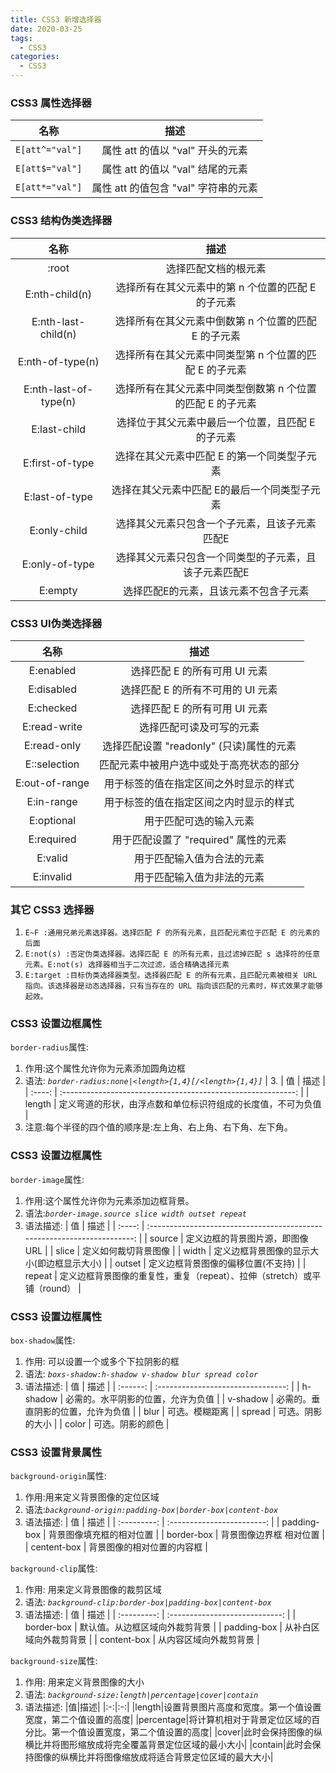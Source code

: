```yaml
---
title: CSS3 新增选择器
date: 2020-03-25
tags:
  - CSS3
categories:
  - CSS3
---
```


### CSS3 属性选择器

|      名称       |                 描述                 |
| :-------------: | :----------------------------------: |
| `E[att^="val"]` |   属性 att 的值以 "val" 开头的元素   |
| `E[att$="val"]` |   属性 att 的值以 "val" 结尾的元素   |
| `E[att*="val"]` | 属性 att 的值包含 "val" 字符串的元素 |

### CSS3 结构伪类选择器

|         名称          |                            描述                            |
| :-------------------: | :--------------------------------------------------------: |
|         :root         |                    选择匹配文档的根元素                    |
|    E:nth-child(n)     |     选择所有在其父元素中的第 n 个位置的匹配 E 的子元素     |
|  E:nth-last-child(n)  |    选择所有在其父元素中倒数第 n 个位置的匹配 E 的子元素    |
|   E:nth-of-type(n)    |   选择所有在其父元素中同类型第 n 个位置的匹配 E 的子元素   |
| E:nth-last-of-type(n) | 选择所有在其父元素中同类型倒数第 n 个位置的匹配 E 的子元素 |
|     E:last-child      |     选择位于其父元素中最后一个位置，且匹配 E 的子元素      |
|    E:first-of-type    |        选择在其父元素中匹配 E 的第一个同类型子元素         |
|    E:last-of-type     |        选择在其父元素中匹配 E的最后一个同类型子元素        |
|     E:only-child      |       选择其父元素只包含一个子元素，且该子元素匹配E        |
|    E:only-of-type     |   选择其父元素只包含一个同类型的子元素，且该子元素匹配E    |
|        E:empty        |           选择匹配E的元素，且该元素不包含子元素            |


### CSS3 UI伪类选择器

|      名称      |                   描述                   |
| :------------: | :--------------------------------------: |
|   E:enabled    |      选择匹配 E 的所有可用 UI 元素       |
|   E:disabled   |    选择匹配 E 的所有不可用的 UI 元素     |
|   E:checked    |      选择匹配 E 的所有可用 UI 元素       |
|  E:read-write  |         选择匹配可读及可写的元素         |
|  E:read-only   | 选择匹配设置 "readonly" (只读)属性的元素 |
|  E::selection  | 匹配元素中被用户选中或处于高亮状态的部分 |
| E:out-of-range |  用于标签的值在指定区间之外时显示的样式  |
|   E:in-range   |  用于标签的值在指定区间之内时显示的样式  |
|   E:optional   |          用于匹配可选的输入元素          |
|   E:required   |   用于匹配设置了 "required" 属性的元素   |
|    E:valid     |        用于匹配输入值为合法的元素        |
|   E:invalid    |        用于匹配输入值为非法的元素        |


### 其它 CSS3 选择器

1. `E~F :通用兄弟元素选择器。选择匹配 F 的所有元素，且匹配元素位于匹配 E 的元素的后面`
2. `E:not(s) :否定伪类选择器。选择匹配 E 的所有元素，且过滤掉匹配 s 选择符的任意元素。E:not(s) 选择器相当于二次过滤，适合精确选择元素`
3. `E:target :目标伪类选择器类型。选择器匹配 E 的所有元素，且匹配元素被相关 URL 指向。该选择器是动态选择器，只有当存在的 URL 指向该匹配的元素时，样式效果才能够起效。`

### CSS3 设置边框属性

`border-radius`属性:
   1. 作用:这个属性允许你为元素添加圆角边框
   2. 语法: <i>`border-radius:none|<length>{1,4}[/<length>{1,4}]`</i>
   |   3.   |                              值                              | 描述 |
   | :----: | :----------------------------------------------------------: |
   | length | 定义弯道的形状，由浮点数和单位标识符组成的长度值，不可为负值 |
   4. 注意:每个半径的四个值的顺序是:左上角、右上角、右下角、左下角。

### CSS3 设置边框属性

`border-image`属性:
   1. 作用:这个属性允许你为元素添加边框背景。
   2. 语法:<i>`border-image.source slice width outset repeat`</i>
   3. 语法描述:
      |   值   |                                   描述                                   |
      | :----: | :----------------------------------------------------------------------: |
      | source |                     定义边框的背景图片源，即图像 URL                     |
      | slice  |                           定义如何裁切背景图像                           |
      | width  |                定义边框背景图像的显示大小(即边框显示大小)                |
      | outset |                    定义边框背景图像的偏移位置(不支持)                    |
      | repeat | 定义边框背景图像的重复性，重复（repeat）、拉伸（stretch）或平铺（round） |

### CSS3 设置边框属性

`box-shadow`属性:
  1. 作用: 可以设置一个或多个下拉阴影的框
  2. 语法: <i>`boxs-shadow:h-shadow v-shadow blur spread color`</i>
  3. 语法描述:
     |    值    |                描述                |
     | :------: | :--------------------------------: |
     | h-shadow | 必需的。水平阴影的位置，允许为负值 |
     | v-shadow | 必需的。垂直阴影的位置，允许为负值 |
     |   blur   |           可选。模糊距离           |
     |  spread  |          可选。阴影的大小          |
     |  color   |          可选。阴影的颜色          |

### CSS3 设置背景属性

`background-origin`属性:
  1. 作用:用来定义背景图像的定位区域
  2. 语法:<i>`background-origin:padding-box|border-box|content-box`</i>
  3. 语法描述:
     |     值      |            描述            |
     | :---------: | :------------------------: |
     | padding-box |  背景图像填充框的相对位置  |
     | border-box  |  背景图像边界框 相对位置   |
     | centent-box | 背景图像的相对位置的内容框 |

`background-clip`属性:
  1. 作用: 用来定义背景图像的裁剪区域
  2. 语法: <i>`background-clip:border-box|padding-box|content-box`</i>
  3. 语法描述:
     |     值      |              描述              |
     | :---------: | :----------------------------: |
     | border-box  | 默认值。从边框区域向外裁剪背景 |
     | padding-box |     从补白区域向外裁剪背景     |
     | content-box |     从内容区域向外裁剪背景     |

`background-size`属性:
  1. 作用: 用来定义背景图像的大小
  2. 语法: <i>`background-size:length|percentage|cover|contain`</i>
  3. 语法描述:
     |值|描述|
     |:-:|:-:|
     |length|设置背景图片高度和宽度。第一个值设置宽度，第二个值设置的高度|
     |percentage|将计算机相对于背景定位区域的百分比。第一个值设置宽度，第二个值设置的高度|
     |cover|此时会保持图像的纵横比并将图形缩放成将完全覆盖背景定位区域的最小大小|
     |contain|此时会保持图像的纵横比并将图像缩放成将适合背景定位区域的最大大小|
